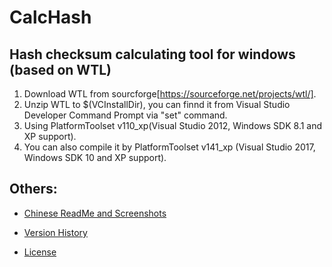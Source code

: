 # CalcHash
## Hash checksum calculating tool for windows (based on WTL)

1. Download WTL from sourcforge[https://sourceforge.net/projects/wtl/].
2. Unzip WTL to $(VCInstallDir), you can finnd it from Visual Studio Developer Command Prompt via "set" command.
3. Using PlatformToolset v110_xp(Visual Studio 2012, Windows SDK 8.1 and XP support).
4. You can also compile it by PlatformToolset v141_xp (Visual Studio 2017, Windows SDK 10 and XP support).

## Others:

- [Chinese ReadMe and Screenshots](https://github.com/singun-lxd/CalcHash/blob/master/ReadMe_Chs.md)

- [Version History](https://github.com/singun-lxd/CalcHash/blob/master/HISTORY.md)

- [License](https://github.com/singun-lxd/CalcHash/blob/master/LICENSE.txt)

